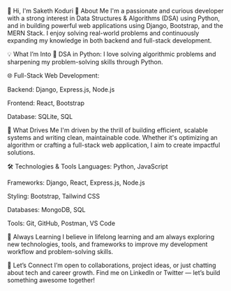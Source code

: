 👋 Hi, I'm Saketh Koduri
🧠 About Me
I'm a passionate and curious developer with a strong interest in Data Structures & Algorithms (DSA) using Python, and in building powerful web applications using Django, Bootstrap, and the MERN Stack. I enjoy solving real-world problems and continuously expanding my knowledge in both backend and full-stack development.

💡 What I’m Into
🧮 DSA in Python: I love solving algorithmic problems and sharpening my problem-solving skills through Python.

🌐 Full-Stack Web Development:

Backend: Django, Express.js, Node.js

Frontend: React, Bootstrap

Database: SQLite, SQL



🚀 What Drives Me
I'm driven by the thrill of building efficient, scalable systems and writing clean, maintainable code. Whether it's optimizing an algorithm or crafting a full-stack web application, I aim to create impactful solutions.

🛠️ Technologies & Tools
Languages: Python, JavaScript

Frameworks: Django, React, Express.js, Node.js

Styling: Bootstrap, Tailwind CSS

Databases: MongoDB, SQL

Tools: Git, GitHub, Postman, VS Code

🌱 Always Learning
I believe in lifelong learning and am always exploring new technologies, tools, and frameworks to improve my development workflow and problem-solving skills.

🤝 Let’s Connect
I’m open to collaborations, project ideas, or just chatting about tech and career growth.
Find me on LinkedIn or Twitter — let’s build something awesome together!
